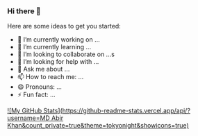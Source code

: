 ### Hi there 👋
Here are some ideas to get you started:

- 🔭 I’m currently working on ...
- 🌱 I’m currently learning ...
- 👯 I’m looking to collaborate on ...s
- 🤔 I’m looking for help with ...
- 💬 Ask me about ...
- 📫 How to reach me: ...
- 😄 Pronouns: ...
- ⚡ Fun fact: ...
<!--
**Developer-Abir01/Developer-Abir01** is a ✨ _special_ ✨ repository because its `README.md` (this file) appears on your GitHub profile.


-->
[![My GitHub Stats](https://github-readme-stats.vercel.app/api/?username=MD Abir Khan&count_private=true&theme=tokyonight&showicons=true)]()

